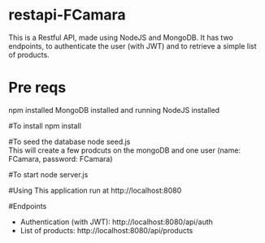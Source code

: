 # restapi-FCamara
This is a Restful API, made using NodeJS and MongoDB.
It has two endpoints, to authenticate the user (with JWT) and to retrieve a simple list of products.

# Pre reqs
  npm installed
  MongoDB installed and running
  NodeJS installed

#To install
  npm install

#To seed the database
  node seed.js<br>
  This will create a few prodcuts on the mongoDB and one user (name: FCamara, password: FCamara)  
  
#To start
  node server.js

#Using
This application run at http://localhost:8080

#Endpoints
 - Authentication (with JWT): http://localhost:8080/api/auth
 - List of products: http://localhost:8080/api/products

  

